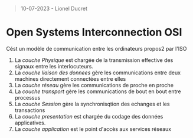> 10-07-2023  - Lionel Ducret

# Open Systems Interconnection OSI

Cést un modèle de communication entre les ordinateurs propos2 par l'ISO

1. La *couche Physique* est chargée de la transmission effective des signaux entre les interlocuteurs.
2. La *couche liaison des donnees* gère les communications entre deux machines directement connectées entre elles
3. La *couche réseau* gère les communications de proche en proche
4. La *couche transport* gère les communications de bout en bout entre processus
5. La *couche Session* gère la synchronisqtion des echanges et les transactions
6. La *couche presentation* est chargée du codage des données applicatives.
7. La *couche application* est le point d'accès aux services réseaux
